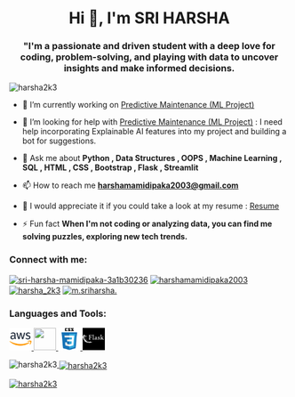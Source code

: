 <h1 align="center">Hi 👋, I'm SRI HARSHA</h1>
<h3 align="center">"I'm a passionate and driven student with a deep love for coding, problem-solving, and playing with data to uncover insights and make informed decisions.</h3>

<p align="left"> <img src="https://komarev.com/ghpvc/?username=harsha2k3&label=Profile%20views&color=0e75b6&style=flat" alt="harsha2k3" /> </p>

- 🔭 I’m currently working on [Predictive Maintenance (ML Project)](https://github.com/Harsha2k3/predictive_maintenance_ML_Project)

- 🤝 I’m looking for help with [Predictive Maintenance (ML Project)](https://github.com/Harsha2k3/predictive_maintenance_ML_Project) : I need help incorporating Explainable AI features into my project and building a bot for suggestions.

- 💬 Ask me about **Python , Data Structures , OOPS , Machine Learning , SQL , HTML , CSS , Bootstrap , Flask , Streamlit**

- 📫 How to reach me **harshamamidipaka2003@gmail.com**

- 📄 I would appreciate it if you could take a look at my resume : [Resume](https://drive.google.com/file/d/1-5HWZn-hogfMM_vMDkC9v3WSO0q8iYaK/view?usp=sharing)

- ⚡ Fun fact **When I'm not coding or analyzing data, you can find me solving puzzles, exploring new tech trends.**

<h3 align="left">Connect with me:</h3> 
<p align="left">
<a href="https://linkedin.com/in/sri-harsha-mamidipaka-3a1b30236" target="blank"><img align="center" src="https://raw.githubusercontent.com/rahuldkjain/github-profile-readme-generator/master/src/images/icons/Social/linked-in-alt.svg" alt="sri-harsha-mamidipaka-3a1b30236" height="30" width="40" /></a>
<a href="https://instagram.com/harshamamidipaka2003" target="blank"><img align="center" src="https://raw.githubusercontent.com/rahuldkjain/github-profile-readme-generator/master/src/images/icons/Social/instagram.svg" alt="harshamamidipaka2003" height="30" width="40" /></a>
<a href="https://www.leetcode.com/harsha_2k3" target="blank"><img align="center" src="https://raw.githubusercontent.com/rahuldkjain/github-profile-readme-generator/master/src/images/icons/Social/leet-code.svg" alt="harsha_2k3" height="30" width="40" /></a>
<a href="https://discord.gg/m.sriharsha." target="blank"><img align="center" src="https://raw.githubusercontent.com/rahuldkjain/github-profile-readme-generator/master/src/images/icons/Social/discord.svg" alt="m.sriharsha." height="30" width="40" /></a>
</p>

<h3 align="left">Languages and Tools:</h3>
<p align="left">
  <a href="https://aws.amazon.com" target="_blank" rel="noreferrer">
    <img src="https://raw.githubusercontent.com/devicons/devicon/master/icons/amazonwebservices/amazonwebservices-original-wordmark.svg" alt="aws" width="40" height="40"/>
  </a>
  <a href="https://getbootstrap.com" target="_blank" rel="noreferrer">
    <img src="https://img.icons8.com/?size=100&id=ldQqWiIRv9bc&format=png&color=000000" width="40" height="40"/>
  </a>
  <a href="https://www.w3schools.com/css/" target="_blank" rel="noreferrer">
    <img src="https://raw.githubusercontent.com/devicons/devicon/master/icons/css3/css3-original-wordmark.svg" alt="css3" width="40" height="40"/>
  </a>
  <a href="https://flask.palletsprojects.com/" target="_blank" rel="noreferrer">
    <svg xmlns="http://www.w3.org/2000/svg" x="0px" y="0px" width="40" height="40" viewBox="0,0,256,256">
      <g fill="#000000" fill-rule="nonzero" stroke="none" stroke-width="1" stroke-linecap="butt" stroke-linejoin="miter" stroke-miterlimit="10" stroke-dasharray="" stroke-dashoffset="0" font-family="none" font-weight="none" font-size="none" text-anchor="none" style="mix-blend-mode: normal">
        <path d="M0,256v-256h256v256z" id="bgRectangle"></path>
      </g>
      <g fill="#ffffff" fill-rule="nonzero" stroke="none" stroke-width="1" stroke-linecap="butt" stroke-linejoin="miter" stroke-miterlimit="10" stroke-dasharray="" stroke-dashoffset="0" font-family="none" font-weight="none" font-size="none" text-anchor="none" style="mix-blend-mode: normal">
        <g transform="scale(5.12,5.12)"><path d="M2.60938,14.62891c-0.41525,0.03487 -0.77777,0.36873 -0.25977,0.92774c0.995,0.562 -0.9813,0.97556 -0.4043,1.35156c0.184,0.396 -0.01473,0.8372 -0.55273,0.9082c-0.788,0.068 -0.71331,1.14408 0.05469,0.58008c0.857,-0.272 0.14814,0.10755 -0.25586,0.18555c-0.907,0.264 -1.52505,1.17005 -0.99805,1.99805c0.504,1.14 0.6383,2.41166 1.0293,3.59766c0.647,1.824 1.59231,3.55959 2.82031,5.05859c0.583,0.85 1.43533,1.45398 2.23633,2.08398c0.788,0.511 1.6655,1.0222 2.5625,1.2832c1.593,0.583 3.30256,0.63753 4.97656,0.76953c1.02,-0.002 2.04378,-0.07391 3.05078,-0.25391c0.906,0.098 1.55795,-0.67658 2.37695,-0.26758c0.496,-0.44 1.21884,-0.24836 1.71484,-0.56836c0.367,-1.248 -1.26039,-0.24742 -1.77539,-0.85742c-0.56,0.658 -1.02998,-0.07219 -1.70898,0.13281c-1.156,0.058 0.08759,-0.51788 0.05859,-1.04687c-0.613,-0.47 -1.30527,0.64531 -1.69726,0.94531c-0.968,-0.175 -1.92645,-0.45014 -2.81445,-0.86914c-1.012,-0.527 -2.00528,-1.15397 -2.73828,-2.04297c-0.767,-0.908 -1.61484,-1.82619 -1.96484,-2.99219c-0.74,-1.925 -0.69186,-4.00925 -0.88086,-6.03125c0.07,-1.369 1.51563,0.14734 2.14063,-0.34766c-0.214,-0.71 -1.35437,-0.93475 -1.98437,-1.21875c-0.608,-0.042 -0.82956,-0.58686 -1.47656,-0.63086c0.031,-0.76 -1.18881,-0.34181 -1.63281,-0.88281c0.437,-1.128 -1.44778,0.02678 -1.30078,-0.94922c0.307,-0.6345 -0.16092,-0.89816 -0.57617,-0.86328zM2.61523,14.72461c0.09856,-0.02459 0.21192,-0.00481 0.32617,0.08594c0.542,0.73 -0.99689,-0.08372 -0.46289,0.61328c-0.32475,-0.15225 -0.15897,-0.62544 0.13672,-0.69922zM41.91406,15.08594c-0.067,0 -0.24239,0.09134 -0.52539,0.27734c-0.35,0.226 -0.71947,0.4042 -1.10547,0.5332c-0.242,0.083 -0.36133,0.19866 -0.36133,0.34766c0,0.103 0.08391,0.18323 0.25391,0.24023c0.361,0.119 0.59794,0.28314 0.71094,0.49414c0.083,0.165 0.125,0.45786 0.125,0.88086v6.75586c0,0.592 -0.14278,0.92409 -0.42578,0.99609c-0.315,0.082 -0.47266,0.20328 -0.47266,0.36328c0,0.067 0.00563,0.12025 0.01563,0.15625c0.025,0.103 0.19295,0.14123 0.50195,0.11523c1.227,-0.098 2.09828,-0.12217 2.61328,-0.07617c0.165,0.016 0.26569,0.00847 0.30469,-0.01953c0.039,-0.028 0.05859,-0.1017 0.05859,-0.2207c0,-0.15 -0.12128,-0.24048 -0.36328,-0.27148c-0.392,-0.041 -0.642,-0.09792 -0.75,-0.16992c-0.154,-0.103 -0.23805,-0.31844 -0.24805,-0.64844c-0.01,-0.33 -0.01367,-0.58281 -0.01367,-0.75781c0,-0.247 0.12128,-0.43827 0.36328,-0.57227c0.216,-0.155 0.36708,-0.23242 0.45508,-0.23242c0.072,0 0.13173,0.043 0.17773,0.125c0.567,0.959 1.25827,1.87595 2.07227,2.75195c0.123,0.129 0.33014,0.16442 0.61914,0.10742c0.583,-0.046 1.05306,-0.07117 1.41406,-0.07617c0.242,-0.01 0.36328,-0.10711 0.36328,-0.28711c0,-0.144 -0.02894,-0.23263 -0.08594,-0.26563c-0.057,-0.033 -0.20245,-0.05078 -0.43945,-0.05078c-0.319,0 -0.6633,-0.1567 -1.0293,-0.4707c-0.572,-0.499 -1.18022,-1.23975 -1.82422,-2.21875c-0.175,-0.273 -0.26172,-0.44558 -0.26172,-0.51758c0,-0.046 0.01955,-0.08423 0.06055,-0.11523c0.556,-0.556 1.08031,-0.94597 1.57031,-1.16797c0.351,-0.165 0.72409,-0.25648 1.12109,-0.27148c0.253,-0.015 0.37891,-0.11016 0.37891,-0.28516c0,-0.186 -0.08023,-0.28211 -0.24023,-0.28711c-0.489,0 -0.98156,-0.00281 -1.47656,-0.00781c-0.711,-0.005 -1.25205,-0.03198 -1.62305,-0.08398c-0.165,-0.026 -0.25648,0.05242 -0.27148,0.23242c-0.01,0.18 0.07586,0.27978 0.25586,0.30078c0.417,0.057 0.625,0.15397 0.625,0.29297c0,0.077 -0.06155,0.18155 -0.18555,0.31055c-0.624,0.541 -1.14817,0.9775 -1.57617,1.3125c-0.16,0.134 -0.27847,0.20117 -0.35547,0.20117c-0.072,0 -0.10937,-0.06717 -0.10937,-0.20117l-0.01367,-4.83789c0,-0.634 0.00281,-1.13962 0.00781,-1.51562c0.005,-0.546 0.00781,-0.80162 0.00781,-0.76562c0,-0.268 -0.10736,-0.40039 -0.31836,-0.40039zM24.26758,15.14063c-0.082,0 -0.27889,0.09134 -0.58789,0.27734c-0.376,0.237 -0.73984,0.41239 -1.08984,0.52539c-0.232,0.077 -0.34766,0.19461 -0.34766,0.34961c0,0.103 0.08023,0.18128 0.24023,0.23828c0.304,0.108 0.51572,0.26103 0.63672,0.45703c0.121,0.196 0.18359,0.50292 0.18359,0.91992v6.99414c0,0.422 -0.14088,0.67672 -0.42187,0.76172c-0.281,0.085 -0.41992,0.1885 -0.41992,0.3125c0,0.139 0.02327,0.22486 0.07227,0.25586c0.049,0.03 0.17962,0.03467 0.39063,0.01367c1.052,-0.088 1.93158,-0.0963 2.64258,-0.0293c0.232,0.025 0.34766,-0.06548 0.34766,-0.27148c0,-0.149 -0.11466,-0.23672 -0.34766,-0.26172c-0.376,-0.046 -0.64187,-0.1412 -0.79687,-0.2832c-0.155,-0.142 -0.23242,-0.36959 -0.23242,-0.68359l-0.0293,-6.90234c-0.006,-0.494 -0.00133,-0.99781 0.01367,-1.50781c0.021,-0.536 0.03125,-0.79444 0.03125,-0.77344c0,-0.263 -0.09416,-0.39258 -0.28516,-0.39258zM13.98828,15.95313c-0.057,0.01 -0.09705,0.06411 -0.12305,0.16211c-0.051,0.16 0.02642,0.28591 0.23242,0.37891c0.329,0.15 0.55478,0.317 0.67578,0.5c0.121,0.183 0.18164,0.44516 0.18164,0.78516v6.61719c0,0.83 -0.25281,1.27308 -0.75781,1.33008c-0.221,0.021 -0.33203,0.09647 -0.33203,0.23047c0,0.212 0.11003,0.30249 0.33203,0.27148c0.793,-0.108 1.80048,-0.11167 3.02148,-0.01367c0.422,0.036 0.64869,-0.03117 0.67969,-0.20117c0.031,-0.195 -0.08003,-0.30603 -0.33203,-0.33203c-0.494,-0.062 -0.81584,-0.13199 -0.96484,-0.20898c-0.191,-0.093 -0.28711,-0.26934 -0.28711,-0.52734v-3.47656c0,-0.066 0.04567,-0.10156 0.13867,-0.10156c0.819,0 1.41239,0.02241 1.77539,0.06641c0.363,0.044 0.61209,0.3892 0.74609,1.0332c0.037,0.17 0.12553,0.24547 0.26953,0.23047c0.175,-0.01 0.26086,-0.08084 0.25586,-0.21484c-0.052,-1.123 -0.00533,-2.03533 0.13867,-2.73633c0.026,-0.124 -0.04961,-0.20424 -0.22461,-0.24023c-0.206,-0.046 -0.32533,0.03423 -0.36133,0.24023c-0.057,0.377 -0.11483,0.60922 -0.17383,0.69922c-0.059,0.09 -0.1757,0.14502 -0.3457,0.16602c-0.871,0.057 -1.53514,0.08875 -1.99414,0.09375c-0.149,0.005 -0.22266,-0.05092 -0.22266,-0.16992v-3.50195c0,-0.119 0.02417,-0.19642 0.07617,-0.23242c0.083,-0.057 0.25934,-0.08398 0.52734,-0.08398c1.17,0 1.89936,0.02236 2.19336,0.06836c0.273,0.036 0.4932,0.14336 0.6582,0.31836c0.14,0.149 0.28641,0.41111 0.44141,0.78711c0.056,0.139 0.15678,0.20898 0.30078,0.20898c0.144,0 0.21484,-0.08023 0.21484,-0.24023c0.02,-0.814 0.07411,-1.39328 0.16211,-1.73828c0.005,-0.021 0.00777,-0.04041 0.00977,-0.06641c0,-0.077 -0.17258,-0.10694 -0.51758,-0.08594c-1.036,0.062 -2.2655,0.09375 -3.6875,0.09375c-1.206,0 -1.97188,-0.02613 -2.29687,-0.07812c-0.222,-0.036 -0.35816,-0.04625 -0.41016,-0.03125zM3.79102,16.13672c0.138,0.02925 0.18564,0.11161 -0.19336,0.16211l-0.15234,-0.00781c-0.02,-0.1595 0.2077,-0.18355 0.3457,-0.1543zM3.63867,16.66992c0.274,0.12 0.83573,0.17556 0.92773,0.47656c-0.561,-0.292 0.11163,0.35184 -0.35937,0.33984c-0.254,0.003 -0.72436,-0.54241 -0.56836,-0.81641zM3.49805,17.12305c0.635,0.483 -0.35386,-0.00027 -0.75586,0.30273c-0.633,0.064 0.69386,-0.35673 0.75586,-0.30273zM5.17578,17.41211c0.08103,0.02238 0.08102,0.09902 -0.05273,0.25977c0.492,0.588 0.11039,0.38966 -0.22461,-0.02734c0.294,0.203 0.06723,1.07956 -0.38477,0.47656c-0.32,-0.596 -0.52259,-0.19316 -0.18359,0.21484c-0.333,-0.627 -1.29695,-0.35914 -2.00195,-0.11914c-0.455,-0.05 1.18238,-0.38875 1.35938,-0.46875c0.27375,0.00525 1.24519,-0.40306 1.48828,-0.33594zM7.14844,18.07617c0.20111,-0.00259 0.39945,0.00498 0.5957,0.02148c0.315,0.367 -0.23845,0.9883 -0.81445,1.0293c-0.7,0.262 -1.4125,0.32611 -2.0625,0.41211c-0.834,-0.105 -1.43287,0.64523 -2.29687,0.74023c0.23,-0.426 -0.18895,-0.14697 -0.62695,-0.16797c0.223,0.86 -1.543,-0.22855 -0.5,-0.43555c-0.782,-0.278 -0.79294,0.54372 -0.71094,1.01172h-0.05273c-0.716,-0.922 0.08033,-1.29802 0.98633,-1.41602c-0.172,0.425 0.24739,0.56167 0.65039,0.63867c0.653,-0.18 -0.42955,-0.2958 0.06445,-0.4668c0.271,-0.05 -0.86397,-0.27144 0.08203,-0.39844c0.97,-0.163 1.84269,-0.54414 2.80469,-0.74414c0.651,-0.129 1.27753,-0.21683 1.88086,-0.22461zM6.93359,18.29492c-0.08563,-0.02662 -0.28472,0.02692 -0.38672,0.29492c0.074,0.169 0.1107,-0.04942 0.0957,-0.10742c0.3495,-0.0535 0.37664,-0.16088 0.29102,-0.1875zM4.91602,18.6543c-0.27987,-0.01288 -0.73839,0.04769 -0.90039,0.24219c0.206,0.094 0.43252,-0.26011 0.72852,-0.03711c0.5525,-0.105 0.45175,-0.1922 0.17188,-0.20508zM8.91211,18.70508c0.13989,-0.02284 0.57305,0.13891 0.41992,0.41016c-0.105,0.03 -0.08706,-0.1283 -0.16406,-0.1543c-0.31725,-0.16163 -0.3398,-0.24216 -0.25586,-0.25586zM3.48633,19.08008c-0.07314,-0.00008 -0.13167,0.03305 -0.13867,0.12305l0.14063,0.12891c0.56175,0.04575 0.21747,-0.25172 -0.00195,-0.25195zM3.17188,19.33789c-0.10428,-0.01524 -0.20091,0.04253 -0.25391,0.23828c0.098,-0.024 0.25366,0.03252 0.34766,0.10352c0.5925,0.405 0.21909,-0.29609 -0.09375,-0.3418zM6.98242,19.43359c0.52002,-0.10177 0.3683,1.24433 0.20117,1.6582c0.315,-0.215 0.25434,0.99917 0.15234,1.45117c0.172,-0.231 0.24278,0.37378 0.05078,0.80078c0.016,-0.07 0.41609,-0.131 0.12109,0.375c-0.225,-0.496 -0.32273,1.00898 -0.17773,0.33398c0.397,-0.638 0.29306,-0.03395 0.41406,0.24805c0.078,0.585 0.33897,1.12458 0.41797,1.64258c0.367,0.37 -0.1563,0.11914 -0.1543,0.61914c0.119,-0.145 0.60456,0.20366 0.60156,0.72266c0.04,-0.823 0.08728,-0.19252 0.48828,0.02148c0.335,0.54 0.58594,1.04523 1.08594,1.49023c0.39,0.451 -0.02447,0.13416 0.14453,0.41016c0.414,0.734 1.37313,1.15956 2.20313,1.35156c0.364,0.474 0.91039,0.94547 1.65039,0.73047c-0.626,0.386 1.76308,0.49098 0.95508,0.70898c-0.42,0.228 -0.81852,-0.14695 -1.22852,-0.12695c-0.57,-0.196 -1.47103,-0.79667 -2.08203,-0.38867c-0.845,0.529 0.43305,-0.58984 -0.25195,-0.08984c-0.694,0.833 -0.47144,-0.51828 -1.14844,-0.11328c-0.039,-0.129 -0.60178,-0.16458 -0.17578,-0.39258c-0.382,-0.024 -0.14386,-0.04852 -0.00586,-0.35352c-0.164,-0.034 -1.07559,-0.00178 -1.43359,-0.30078c-0.422,-0.549 0.07367,-0.32609 0.51367,-0.24609c-0.706,0.124 0.24284,0.52969 0.71484,0.30469c-0.212,-0.09 -0.45462,-0.54822 -1.01562,-0.94922c-0.784,-0.472 -1.42919,-0.69722 -2.24219,-1.07422c-0.88,-0.522 0.19695,-0.18516 0.50195,0.08984c0.878,0.387 0.53244,-0.54316 0.02344,-0.78516c-0.558,0.023 -0.70144,-0.61803 -1.14844,-0.58203c0.706,0.113 1.19616,-0.18258 0.41016,-0.89258c-0.747,-0.872 0.31195,0.65794 -0.12305,0.46094c-0.198,-0.261 -0.04964,-0.63649 -0.68164,-0.77148c-0.007,0.241 -0.08661,0.61442 -0.22461,0.10742c-0.176,0.03 -0.37748,0.22317 -0.52148,-0.29883c0.136,-0.593 -0.58722,-0.72842 -0.69922,-1.10742c0.625,0.399 0.90784,0.08444 0.46484,-0.35156c-0.305,-0.533 -0.34758,-0.11502 -0.51758,-0.04102c-0.613,0.626 -0.05612,-1.07989 -0.32812,-0.58789c-0.274,-0.008 -0.11633,0.30155 -0.11133,0.68555c-0.896,-0.222 0.21756,0.47152 0.47656,0.85352c-0.409,-0.428 -0.33964,0.32084 -0.68164,-0.03516c-0.116,-0.315 -0.13217,-0.81239 -0.70117,-0.90039c0.647,-0.224 -0.38483,-0.67912 -0.29883,-0.70312c0.37,-0.337 0.41728,-0.80017 0.86328,-0.07617c-0.565,-0.046 -0.01595,0.93262 0.12305,0.64063c-0.022,-0.501 0.23095,-1.02681 -0.62305,-1.25781c-0.251,0.338 -0.68364,-0.66217 -0.18164,-0.45117c-0.066,-0.664 0.77861,-0.27255 0.72461,-0.56055c0.436,-0.191 -0.52781,-0.80769 -0.00781,-1.05469c0.398,0.242 1.43033,-0.3808 0.73633,-0.4668c0.434,-0.004 0.78212,0.18609 0.82813,-0.25391c0.351,0.076 1.3005,0.37834 0.4375,-0.09766c0.276,-0.137 0.85931,-0.25281 1.19531,-0.25781c0.10363,-0.08062 0.19134,-0.12413 0.26563,-0.13867zM36.62109,19.99219c-0.664,0 -1.1948,0.14827 -1.5918,0.44727c-0.428,0.31 -0.64062,0.74183 -0.64062,1.29883c0,0.453 0.13716,0.81403 0.41016,1.08203c0.252,0.252 0.75386,0.54586 1.50586,0.88086c0.52,0.227 0.87078,0.4257 1.05078,0.5957c0.165,0.15 0.24805,0.33464 0.24805,0.55664c0,0.505 -0.36284,0.75781 -1.08984,0.75781c-0.861,0 -1.48509,-0.33672 -1.87109,-1.01172c-0.088,-0.149 -0.19436,-0.21617 -0.31836,-0.20117c-0.124,0.01 -0.18555,0.15083 -0.18555,0.42383c0,0.634 0.0215,0.98855 0.0625,1.06055c0.067,0.077 0.30956,0.16091 0.72656,0.25391c0.484,0.103 0.96912,0.15625 1.45313,0.15625c0.727,0 1.3007,-0.16238 1.7207,-0.48437c0.42,-0.322 0.62891,-0.75478 0.62891,-1.30078c0,-0.494 -0.15394,-0.88855 -0.46094,-1.18555c-0.237,-0.226 -0.6857,-0.48262 -1.3457,-0.76562c-0.629,-0.273 -1.02726,-0.47452 -1.19727,-0.60352c-0.191,-0.15 -0.28711,-0.34856 -0.28711,-0.60156c0,-0.453 0.35259,-0.67969 1.05859,-0.67969c0.624,0 1.13988,0.33109 1.54688,0.99609c0.057,0.093 0.16984,0.12194 0.33984,0.08594c0.159,-0.041 0.2318,-0.09511 0.2168,-0.16211c-0.129,-0.546 -0.21486,-0.96295 -0.25586,-1.25195c-0.016,-0.098 -0.20908,-0.18105 -0.58008,-0.24805c-0.345,-0.066 -0.72753,-0.09961 -1.14453,-0.09961zM30.1875,20.02344c-0.608,0 -1.24039,0.17453 -1.90039,0.51953c-0.629,0.33 -0.94336,0.61823 -0.94336,0.86523c0,0.396 0.21177,0.5742 0.63477,0.5332c0.371,-0.031 0.65552,-0.24558 0.85352,-0.64258c0.198,-0.397 0.40886,-0.5957 0.63086,-0.5957c0.778,0 1.15014,0.42453 1.11914,1.26953l-0.01367,0.49414c-0.005,0.216 -0.1832,0.35878 -0.5332,0.42578c-2.041,0.387 -3.06055,1.02502 -3.06055,1.91602c0,0.469 0.15389,0.84028 0.46289,1.11328c0.283,0.247 0.63559,0.37109 1.05859,0.37109c0.448,0 0.89489,-0.10541 1.33789,-0.31641c0.443,-0.211 0.68838,-0.31836 0.73438,-0.31836c0.062,0 0.16922,0.09892 0.32422,0.29492c0.154,0.196 0.3322,0.29297 0.5332,0.29297c0.237,0 0.55327,-0.10912 0.94727,-0.32812c0.394,-0.219 0.5918,-0.38223 0.5918,-0.49023c0,-0.201 -0.07556,-0.30173 -0.22656,-0.30273c-0.026,0 -0.11734,0.01306 -0.27734,0.03906c-0.16,0.026 -0.26722,0.03906 -0.32422,0.03906c-0.288,0 -0.43078,-0.16695 -0.42578,-0.50195l0.03125,-3.18555c0.01,-0.995 -0.50869,-1.49219 -1.55469,-1.49219zM6.92578,20.25977c-0.13148,0.03769 -0.33706,0.73658 -0.19531,0.98633c0.312,0.497 0.62419,-1.22153 0.36719,-0.64453c-0.138,0.735 -0.27908,0.42786 -0.08008,-0.11914c-0.012,-0.17575 -0.04797,-0.23522 -0.0918,-0.22266zM2.53516,20.91016c0.0497,-0.00223 0.13698,0.00175 0.27148,0.01563c0.694,-0.024 0.47117,0.38511 0.07617,0.41211c-0.009,0.026 -0.36184,-0.08464 -0.21484,-0.18164c0.952,0.12075 -0.48073,-0.23047 -0.13281,-0.24609zM4.2832,21.15234c0.05788,0.12975 0.15603,0.37392 0.08203,0.48242c0.195,0.193 0.86117,0.53645 0.32617,0.06445c0.341,-0.068 -0.04505,-0.17589 -0.24805,-0.33789c-0.2355,-0.3535 -0.21803,-0.33873 -0.16016,-0.20898zM2.01953,21.16992c0.1575,-0.00613 0.31917,0.07472 0.01367,0.26172c-0.3245,-0.1625 -0.17117,-0.25559 -0.01367,-0.26172zM6.45898,21.625c-0.01011,-0.01438 -0.01541,-0.00164 -0.00391,0.06836c0.11775,0.264 0.03423,-0.02523 0.00391,-0.06836zM4.09375,21.88867c0.092,0.133 0.34103,0.07412 0.45703,0.20313c1.048,0.434 -0.09403,-0.28112 -0.45703,-0.20312zM3.92969,21.9707c-0.05156,0.01172 -0.0423,0.08022 0.07227,0.23828c0.072,0.163 0.24563,0.17684 0.39063,0.21484c1.1245,0.51837 -0.23948,-0.5039 -0.46289,-0.45312zM1.99414,22.05859c0.17087,0.02788 0.37639,0.11998 0.15039,0.20898l-0.0918,-0.03516c-0.3655,-0.1665 -0.22947,-0.2017 -0.05859,-0.17383zM3.58398,22.19531c-0.0512,0.00267 -0.00728,0.07952 0.23047,0.29102l0.1543,0.1582c0.78,0.21375 -0.23116,-0.45723 -0.38477,-0.44922zM3.47852,22.4043c-0.04027,-0.00127 0.32155,0.38566 0.1543,0.37891c-0.579,-0.423 -0.34262,-0.12383 -0.01562,0.20117c0.355,0.527 0.64831,-0.31392 0.07031,-0.41992c-0.1375,-0.1155 -0.19556,-0.15973 -0.20898,-0.16016zM5.93555,22.95508c-0.00736,0.02414 -0.00864,0.1057 0.00586,0.2832c0.09675,0.08775 0.01622,-0.35562 -0.00586,-0.2832zM6.44727,23c-0.12473,0.00075 -0.21841,0.88506 0.08984,1.07031c0.127,0.365 0.26259,0.21478 0.30859,-0.19922c-0.298,0.006 0.12266,-0.64853 -0.27734,-0.51953c-0.035,-0.25475 -0.07952,-0.35181 -0.12109,-0.35156zM7.30859,23.01953c-0.02238,-0.04962 -0.0762,0.05888 -0.0957,0.42188v0.10352c0.108,-0.2685 0.11808,-0.47577 0.0957,-0.52539zM1.46875,23.04883c0.07903,-0.01903 0.5295,0.89328 0.46875,1.14453c-0.276,-0.096 -0.26263,-0.52786 -0.39062,-0.75586c-0.08875,-0.27225 -0.10447,-0.38233 -0.07812,-0.38867zM4.75977,23.09375c-0.073,0.203 0.15497,0.8687 0.29297,1.0957c0.352,0.541 0.19408,-0.29586 0.58008,0.24414c-0.212,-0.474 0.09969,-0.21597 0.05469,-0.41797c-0.098,-0.204 -1.04723,-1.28375 -0.61523,-0.46875c0.391,0.972 -0.2455,-0.12213 -0.3125,-0.45312zM1.2832,23.25195c0.10567,0.06811 0.38891,0.52891 0.44141,0.78516c0.445,0.536 0.26947,0.83128 0.73047,1.48828c-0.593,-0.374 -0.70503,-1.26675 -1.08203,-1.84375c-0.15413,-0.37012 -0.15325,-0.47056 -0.08984,-0.42969zM30.37109,23.37305c0.05088,0.00388 0.09105,0.01661 0.12305,0.03711c0.065,0.041 0.09484,0.12491 0.08984,0.25391l-0.01562,1.26953c0,0.16 -0.15952,0.29716 -0.47852,0.41016c-0.273,0.098 -0.53888,0.14648 -0.79687,0.14648c-0.644,0 -0.9668,-0.29567 -0.9668,-0.88867c0,-0.588 0.62128,-0.99284 1.86328,-1.21484c0.0695,-0.013 0.13077,-0.01755 0.18164,-0.01367zM4.55664,24.93164c0.23855,0.07487 0.09438,0.85506 0.45313,0.96094c0.801,1.045 -0.55481,0.03069 -1.00781,-0.07031c0.058,-0.003 -0.40212,-0.13078 -0.20312,-0.17578c-0.145,-0.149 -0.46952,-0.69013 0.27148,-0.32812c0.589,0.295 0.63842,0.09595 0.35742,-0.37305c0.05225,-0.02212 0.09483,-0.02437 0.12891,-0.01367zM1.85352,25.08398c0.01983,-0.09975 0.4277,0.55633 0.50195,0.83008c0.224,0.713 0.92509,1.1237 0.99609,1.5957c0.777,0.448 0.37825,1.17877 1.03125,1.38477c0.29,-0.147 0.31855,0.88002 0.93555,0.66602c-0.343,0.161 0.14441,0.35139 0.31641,0.65039c0.389,-0.053 1.24158,0.85697 0.39258,0.54297c-0.358,-0.076 -0.60247,-0.44841 -0.85547,-0.69141c-0.751,-0.477 -1.23839,-1.27506 -1.65039,-2.03906c-0.531,-0.803 -1.1702,-1.60592 -1.5332,-2.54492c-0.1065,-0.24375 -0.14138,-0.36128 -0.13477,-0.39453zM7.82031,25.6875c-0.03959,0.02028 -0.04166,0.13894 0.07422,0.39844l0.06836,0.11133c0.09437,-0.30687 -0.0766,-0.54356 -0.14258,-0.50977zM5.11914,26.60547c0.221,0.04812 0.5535,0.16686 0.6875,0.19336c0.037,0.159 -0.7575,0.13431 -0.0625,0.44531c-0.405,-0.011 -0.52722,-0.0415 0.05078,0.3125c-0.227,0.182 0.45766,0.32661 0.22266,0.59961c0.697,0.544 -0.12583,0.13802 -0.42383,-0.08398c-0.176,-0.122 -0.89325,-0.36444 -0.78125,-0.52344c0.846,0.444 0.2148,-0.01945 -0.1582,-0.31445c0.682,0.167 -0.54648,-0.50512 0.10352,-0.32812c0.193,0.047 -0.29225,-0.39822 0.34375,-0.07422c-0.313,-0.253 -0.20342,-0.27469 0.01758,-0.22656zM9.36133,28.31055c-0.08714,-0.03075 -0.00089,0.30652 0.19336,0.50977c0.414,0.493 0.09908,-0.27989 -0.04492,-0.33789c-0.07,-0.11025 -0.11939,-0.16163 -0.14844,-0.17187zM5.70898,28.79492c0.2305,0.0025 0.60734,0.10647 0.83984,0.23047c1.02,0.227 -0.217,0.5005 -0.625,0.1875l-0.17187,-0.03711c-0.3565,-0.283 -0.27347,-0.38336 -0.04297,-0.38086zM6.92773,28.90234c0.08483,-0.01811 0.47039,0.14047 0.63477,0.29297c0.489,0.066 0.49117,0.28939 -0.04883,0.15039c-0.096,-0.059 -0.25078,-0.05569 -0.30078,-0.17969c-0.27825,-0.17775 -0.33606,-0.25281 -0.28516,-0.26367zM7.57813,28.91016c0.15425,-0.00263 0.40683,0.0412 0.48633,0.1582c1.071,0.172 -0.06777,0.24684 -0.38477,-0.03516c-0.3115,-0.0715 -0.25581,-0.12042 -0.10156,-0.12305zM7.57813,29.51367c0.11578,-0.02559 0.87187,0.28655 0.32813,0.2168l-0.1582,-0.05078c-0.17575,-0.11025 -0.20852,-0.15748 -0.16992,-0.16602zM11.18164,29.69531c0.03375,0.01186 0.06805,0.04277 0.0918,0.10352c-0.28125,-0.0045 -0.19305,-0.13909 -0.0918,-0.10352zM7.58203,29.98828c0.2197,0.02124 1.06491,0.48298 0.31641,0.27148l-0.11523,-0.04492l-0.13086,-0.06055c-0.14825,-0.13175 -0.14355,-0.17309 -0.07031,-0.16602zM9.40039,31.20508c0.10153,-0.01617 0.93531,0.05948 0.22656,0.05273c-0.21325,-0.0325 -0.26041,-0.04734 -0.22656,-0.05273zM7.18359,31.32813c0.06003,0.01342 0.15517,0.04275 0.29492,0.09375c0.895,0.553 1.92681,0.84548 2.88281,1.27148c0.84,0.11 1.72574,0.3323 2.55273,0.1543c0.69,0.345 1.40566,-0.08934 2.09766,0.22266c-1.529,0.298 -3.102,-0.02823 -4.625,-0.24023c-0.96,-0.121 -1.81736,-0.51944 -2.69336,-0.89844c-0.127,-0.06 -0.24714,-0.13508 -0.36914,-0.20508c-0.602,-0.334 -0.52741,-0.40222 0.05859,-0.07422c0.207,0.165 1.67556,0.76614 0.97656,0.36914c-0.26425,-0.06563 -1.596,-0.78727 -1.17578,-0.69336zM12.75,31.59375c0.0685,0.044 0.07086,0.18764 0.06836,0.36914c-0.46,0.508 -0.1857,-0.20764 -0.4707,0.06836c-0.263,0.21 -0.20059,-0.12508 -0.05859,-0.20508c0.2575,-0.2205 0.39244,-0.27642 0.46094,-0.23242zM16.58398,31.75586c0.41062,0.03537 0.88034,0.13022 1.15234,0.13672c-0.165,0.347 -1.18481,0.02814 -1.63281,0.11914l-0.19336,-0.01172l-0.11914,-0.01953c0.0315,-0.236 0.38234,-0.25999 0.79297,-0.22461zM20.11523,31.86719c1.062,-0.001 0.07003,0.15434 -0.41797,0.15234c-0.554,-0.13 0.25097,-0.12634 0.41797,-0.15234zM13.71875,32.00586c0.085,-0.00962 0.11405,0.05739 -0.12695,0.21289l-0.08789,0.02734c-0.012,-0.146 0.12984,-0.23061 0.21484,-0.24023zM13.31445,32.06836c0.01563,0.02416 -0.0193,0.09333 -0.1543,0.23633c-0.393,0.0255 0.10742,-0.3088 0.1543,-0.23633zM9.48242,32.17773c0.09591,-0.02409 1.12897,0.27384 1.26172,0.24609c1.053,0.391 -0.62856,0.1272 -0.97656,-0.0918c-0.24425,-0.10325 -0.31712,-0.14626 -0.28516,-0.1543zM14.57031,32.22852c0.00228,0.02623 -0.05253,0.08772 -0.20703,0.19922l-0.12891,0.08398c-0.183,-0.12675 0.32909,-0.36191 0.33594,-0.2832z"></path></g></g>
</svg>


<p><img align="left" src="https://github-readme-stats.vercel.app/api/top-langs?username=harsha2k3&show_icons=true&locale=en&layout=compact" alt="harsha2k3" /></p>

<p>&nbsp;<img align="center" src="https://github-readme-stats.vercel.app/api?username=harsha2k3&show_icons=true&locale=en" alt="harsha2k3" /></p>

<p><img align="center" src="https://github-readme-streak-stats.herokuapp.com/?user=harsha2k3&" alt="harsha2k3" /></p>
